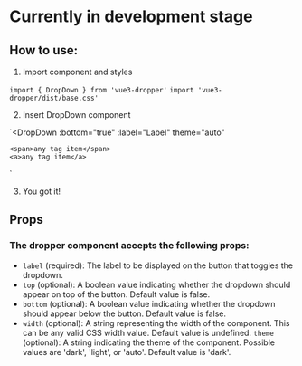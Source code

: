 # Currently in development stage

## How to use:

1. Import component and styles

`import { DropDown } from 'vue3-dropper'`
`import 'vue3-dropper/dist/base.css'`

2. Insert DropDown component

`<DropDown
    :bottom="true"
    :label="Label"
    theme="auto"
>
    <span>any tag item</span>
    <a>any tag item</a>
</DropDown>
`

3. You got it!

## Props

### The dropper component accepts the following props:

 - `label` (required): The label to be displayed on the button that toggles the dropdown.
 - `top` (optional): A boolean value indicating whether the dropdown should appear on top of the button. Default value is false.
 - `bottom` (optional): A boolean value indicating whether the dropdown should appear below the button. Default value is false.
 - `width` (optional): A string representing the width of the component. This can be any valid CSS width value. Default value is undefined.
`theme` (optional): A string indicating the theme of the component. Possible values are 'dark', 'light', or 'auto'. Default value is 'dark'.
